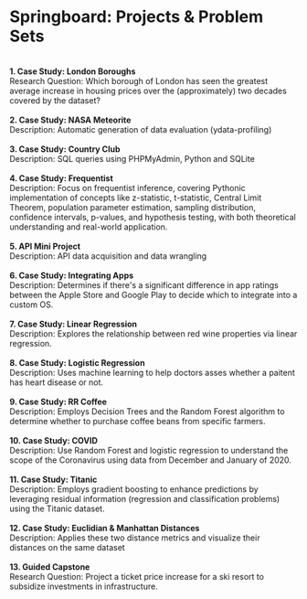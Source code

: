 # Springboard: Projects & Problem Sets
<br>
<b>1. Case Study: London Boroughs</b><br>
Research Question: Which borough of London has seen the greatest average increase in housing prices over the (approximately) two decades covered by the dataset?
<br>
<br>
<b>2. Case Study: NASA Meteorite</b><br>
Description: Automatic generation of data evaluation (ydata-profiling)
<br>
<br>
<b>3. Case Study: Country Club</b><br>
Description: SQL queries using PHPMyAdmin, Python and SQLite
<br>
<br>
<b>4. Case Study: Frequentist</b><br>
Description: Focus on frequentist inference, covering Pythonic implementation of concepts like z-statistic, t-statistic, Central Limit Theorem, population parameter estimation, sampling distribution, confidence intervals, p-values, and hypothesis testing, with both theoretical understanding and real-world application.
<br>
<br>
<b>5. API Mini Project</b><br>
Description: API data acquisition and data wrangling
<br>
<br>
<b>6. Case Study: Integrating Apps</b><br>
Description: Determines if there's a significant difference in app ratings between the Apple Store and Google Play to decide which to integrate into a custom OS.
<br>
<br>
<b>7. Case Study: Linear Regression</b><br>
Description: Explores the relationship between red wine properties via linear regression.
<br>
<br>
<b>8. Case Study: Logistic Regression</b><br>
Description: Uses machine learning to help doctors asses whether a paitent has heart disease or not.
<br>
<br>
<b>9. Case Study: RR Coffee</b><br>
Description: Employs Decision Trees and the Random Forest algorithm to determine whether to purchase coffee beans from specific farmers.
<br>
<br>
<b>10. Case Study: COVID</b><br>
Description: Use Random Forest and logistic regression to understand the scope of the Coronavirus using data from December and January of 2020.
<br>
<br>
<b>11. Case Study: Titanic</b><br>
Description: Employs gradient boosting to enhance predictions by leveraging residual information (regression and classification problems) using the Titanic dataset.
<br>
<br>
<b>12. Case Study: Euclidian & Manhattan Distances</b><br>
Description: Applies these two distance metrics and visualize their distances on the same dataset
<br>
<br>
<b>13. Guided Capstone</b><br>
Research Question: Project a ticket price increase for a ski resort to subsidize investments in infrastructure. 
